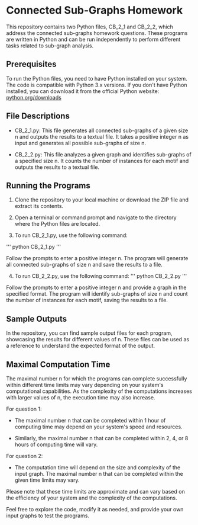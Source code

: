 # Connected Sub-Graphs Homework

This repository contains two Python files, CB_2_1 and CB_2_2, which address the connected sub-graphs homework questions. These programs are written in Python and can be run independently to perform different tasks related to sub-graph analysis.

## Prerequisites

To run the Python files, you need to have Python installed on your system. The code is compatible with Python 3.x versions. If you don't have Python installed, you can download it from the official Python website: [python.org/downloads](https://www.python.org/downloads/)

## File Descriptions

- CB_2_1.py: This file generates all connected sub-graphs of a given size n and outputs the results to a textual file. It takes a positive integer n as input and generates all possible sub-graphs of size n.

- CB_2_2.py: This file analyzes a given graph and identifies sub-graphs of a specified size n. It counts the number of instances for each motif and outputs the results to a textual file.

## Running the Programs

1. Clone the repository to your local machine or download the ZIP file and extract its contents.

2. Open a terminal or command prompt and navigate to the directory where the Python files are located.

3. To run CB_2_1.py, use the following command:

'''
python CB_2_1.py
'''

Follow the prompts to enter a positive integer n. The program will generate all connected sub-graphs of size n and save the results to a file.

4. To run CB_2_2.py, use the following command:
'''
python CB_2_2.py
'''


Follow the prompts to enter a positive integer n and provide a graph in the specified format. The program will identify sub-graphs of size n and count the number of instances for each motif, saving the results to a file.

## Sample Outputs

In the repository, you can find sample output files for each program, showcasing the results for different values of n. These files can be used as a reference to understand the expected format of the output.

## Maximal Computation Time

The maximal number n for which the programs can complete successfully within different time limits may vary depending on your system's computational capabilities. As the complexity of the computations increases with larger values of n, the execution time may also increase.

For question 1:

- The maximal number n that can be completed within 1 hour of computing time may depend on your system's speed and resources.

- Similarly, the maximal number n that can be completed within 2, 4, or 8 hours of computing time will vary.

For question 2:

- The computation time will depend on the size and complexity of the input graph. The maximal number n that can be completed within the given time limits may vary.

Please note that these time limits are approximate and can vary based on the efficiency of your system and the complexity of the computations.

Feel free to explore the code, modify it as needed, and provide your own input graphs to test the programs.
